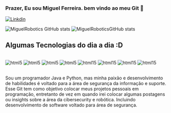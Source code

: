 ### Prazer, Eu sou Miguel Ferreira. bem vindo ao meu Git 👋



[![Linkdin](https://img.shields.io/badge/LinkedIn-0077B5?style=for-the-badge&logo=linkedin&logoColor=white)](https://www.linkedin.com/in/miguel-f-s-moraes-313a27284)

![MiguelRobotics GitHub stats](https://github-readme-stats.vercel.app/api?username=MiguelRobotics&show_icons=true&theme=radical)
![MiguelRoboticsGitHub stats](https://github-readme-stats.vercel.app/api/top-langs/?username=MiguelRobotics&show&theme=blue-green)



## Algumas Tecnologias do dia a dia :D 

<div style="display:inline_block"><br/>
<img aling="center" alt="html5" src="https://img.shields.io/badge/Python-3776AB?style=for-the-badge&logo=python&logoColor=white" />
  <img aling="center" alt="html5" src="https://img.shields.io/badge/Angular-DD0031?style=for-the-badge&logo=angular&logoColor=white" />
<img aling="center" alt="html5" src="https://img.shields.io/badge/Spring-6DB33F?style=for-the-badge&logo=spring&logoColor=white" />
<img aling="center" alt="html5" src="https://img.shields.io/badge/Microsoft_Office-D83B01?style=for-the-badge&logo=microsoft-office&logoColor=white" />
<img aling= "center" alt= "html15" src= "https://img.shields.io/badge/Java-ED8B00?style=for-the-badge&logo=openjdk&logoColor=white" />
<img aling= "center" alt= "html15" src= "https://img.shields.io/badge/Google_Cloud-4285F4?style=for-the-badge&logo=google-cloud&logoColor=white"/>
<img aling="center" alt= "html15" src= "https://img.shields.io/badge/Spring_Security-6DB33F?style=for-the-badge&logo=Spring-Security&logoColor=white"/>
<img aling = "center" alt= "html15" src= "https://img.shields.io/badge/Linux-FCC624?style=for-the-badge&logo=linux&logoColor=black"/>





</div><br/>


Sou um programador Java e Python, mas minha paixão e desenvolvimento de habilidades é voltado para a área de segurança da informação e suporte. Esse Git tem como objetivo colocar meus projetos pessoais em programação, entretanto de vez em quando irei colocar algumas postagens ou insights sobre a área da cibersecurity e robótica. Incluindo desenvolvimento de software voltado para área de segurança.  



  
  
